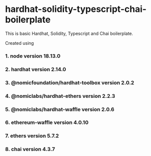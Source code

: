 # hardhat-solidity-typescript-chai-boilerplate
This is basic Hardhat, Solidity, Typescript and Chai boilerplate.

Created using 
### 1. node version 18.13.0
### 2. hardhat version 2.14.0
### 3. @nomicfoundation/hardhat-toolbox version 2.0.2
### 4. @nomiclabs/hardhat-ethers version 2.2.3
### 5. @nomiclabs/hardhat-waffle version 2.0.6
### 6. ethereum-waffle version 4.0.10
### 7. ethers version 5.7.2
### 8. chai version 4.3.7
